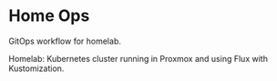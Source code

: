 # Home Ops

GitOps workflow for homelab.

Homelab:
Kubernetes cluster running in Proxmox and using Flux with Kustomization.
